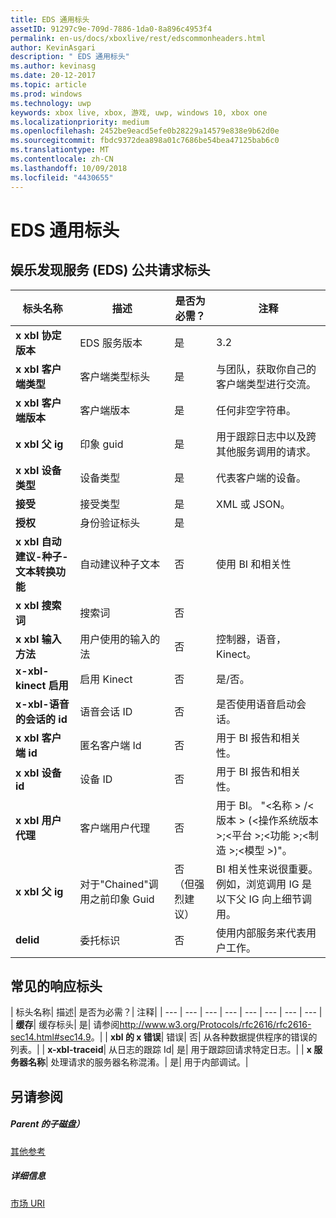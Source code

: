 ```yaml
---
title: EDS 通用标头
assetID: 91297c9e-709d-7886-1da0-8a896c4953f4
permalink: en-us/docs/xboxlive/rest/edscommonheaders.html
author: KevinAsgari
description: " EDS 通用标头"
ms.author: kevinasg
ms.date: 20-12-2017
ms.topic: article
ms.prod: windows
ms.technology: uwp
keywords: xbox live, xbox, 游戏, uwp, windows 10, xbox one
ms.localizationpriority: medium
ms.openlocfilehash: 2452be9eacd5efe0b28229a14579e838e9b62d0e
ms.sourcegitcommit: fbdc9372dea898a01c7686be54bea47125bab6c0
ms.translationtype: MT
ms.contentlocale: zh-CN
ms.lasthandoff: 10/09/2018
ms.locfileid: "4430655"
---
```

# <a name="eds-common-headers"></a>EDS 通用标头

<a id="ID4EO"></a>



## <a name="entertainment-discovery-services-eds-common-request-headers"></a>娱乐发现服务 (EDS) 公共请求标头

| 标头名称| 描述| 是否为必需？| 注释|
| --- | --- | --- | --- |
| <b>x xbl 协定版本</b>| EDS 服务版本| 是| 3.2|
| <b>x xbl 客户端类型</b>| 客户端类型标头| 是| 与团队，获取你自己的客户端类型进行交流。|
| <b>x xbl 客户端版本</b>| 客户端版本| 是| 任何非空字符串。|
| <b>x xbl 父 ig</b>| 印象 guid| 是| 用于跟踪日志中以及跨其他服务调用的请求。|
| <b>x xbl 设备类型</b>| 设备类型| 是| 代表客户端的设备。|
| <b>接受</b>| 接受类型| 是| XML 或 JSON。|
| <b>授权</b>| 身份验证标头| 是|  |
| <b>x xbl 自动建议-种子-文本转换功能</b>| 自动建议种子文本| 否| 使用 BI 和相关性|
| <b>x xbl 搜索词</b>| 搜索词| 否|  |
| <b>x xbl 输入方法</b>| 用户使用的输入的法| 否| 控制器，语音，Kinect。|
| <b>x-xbl-kinect 启用</b>| 启用 Kinect| 否| 是/否。|
| <b>x-xbl-语音的会话的 id</b>| 语音会话 ID| 否| 是否使用语音启动会话。|
| <b>x xbl 客户端 id</b>| 匿名客户端 Id| 否| 用于 BI 报告和相关性。|
| <b>x xbl 设备 id</b>| 设备 ID| 否| 用于 BI 报告和相关性。|
| <b>x xbl 用户代理</b>| 客户端用户代理| 否| 用于 BI。 "&lt;名称 > /&lt;版本 > (&lt;操作系统版本 >;&lt;平台 >;&lt;功能 >;&lt;制造 >;&lt;模型 >)"。|
| <b>x xbl 父 ig</b>| 对于"Chained"调用之前印象 Guid| 否 （但强烈建议）| BI 相关性来说很重要。 例如，浏览调用 IG 是以下父 IG 向上细节调用。|
| <b>delid</b>| 委托标识| 否| 使用内部服务来代表用户工作。|

## <a name="common-response-headers"></a>常见的响应标头

| 标头名称| 描述| 是否为必需？| 注释|
| --- | --- | --- | --- | --- | --- | --- | --- |
| <b>缓存</b>| 缓存标头| 是| 请参阅<a href="http://www.w3.org/Protocols/rfc2616/rfc2616-sec14.html#sec14.9">http://www.w3.org/Protocols/rfc2616/rfc2616-sec14.html#sec14.9</a>。|
| <b>xbl 的 x 错误</b>| 错误| 否| 从各种数据提供程序的错误的列表。|
| <b>x-xbl-traceid</b>| 从日志的跟踪 Id| 是| 用于跟踪回请求特定日志。|
| <b>x 服务器名称</b>| 处理请求的服务器名称混淆。| 是| 用于内部调试。|

<a id="ID4EECAC"></a>


## <a name="see-also"></a>另请参阅

<a id="ID4EGCAC"></a>


##### <a name="parent"></a>Parent 的子磁盘）  

[其他参考](atoc-xboxlivews-reference-additional.md)


<a id="ID4ESCAC"></a>


##### <a name="further-information"></a>详细信息

[市场 URI](../uri/marketplace/atoc-reference-marketplace.md)
